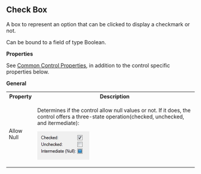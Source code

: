 ## Check Box

A box to represent an option that can be clicked to display a checkmark or not.

Can be bound to a field of type Boolean.

**Properties**

See [Common Control Properties](../common-control-properties.md), in addition to the control specific properties below.

**General**

<table style="WIDTH: 100%">

<tbody>

<tr>

<th>Property</th>

<th>Description</th>

</tr>

<tr>

<td>Allow Null</td>

<td>

Determines if the control allow null values or not. If it does, the control offers a three-state operation(checked, unchecked, and itermediate):

![ID585AAD229306415A.png](media/ID585AAD229306415A.png)

</td>

</tr>

</tbody>

</table>